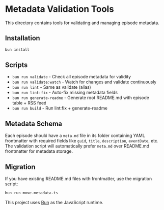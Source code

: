 # Metadata Validation Tools

This directory contains tools for validating and managing episode metadata.

## Installation

```bash
bun install
```

## Scripts

- `bun run validate` - Check all episode metadata for validity
- `bun run validate:watch` - Watch for changes and validate continuously  
- `bun run lint` - Same as validate (alias)
- `bun run lint:fix` - Auto-fix missing metadata fields
- `bun run generate-readme` - Generate root README.md with episode table + RSS feed
- `bun run build` - Run lint:fix + generate-readme

## Metadata Schema

Each episode should have a `meta.md` file in its folder containing YAML frontmatter with required fields like `guid`, `title`, `description`, `eventDate`, etc. The validation script will automatically prefer `meta.md` over README.md frontmatter for metadata storage.

## Migration

If you have existing README.md files with frontmatter, use the migration script:

```bash
bun run move-metadata.ts
```

This project uses [Bun](https://bun.sh) as the JavaScript runtime.
